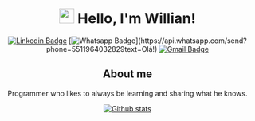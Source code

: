 <div style="text-align:center">

# <img src="https://media.giphy.com/media/hvRJCLFzcasrR4ia7z/giphy.gif" width="30px"> Hello, I'm Willian!

[![Linkedin Badge](https://img.shields.io/badge/-LinkedIn-blue?style=flat-square&logo=Linkedin&logoColor=white&link=https://www.linkedin.com/in/matheussousaf/)](https://www.linkedin.com/in/willian-emboava-de-oliveira-20b82414b/)
[![Whatsapp Badge](https://img.shields.io/badge/-Whatsapp-4CA143?style=flat-square&labelColor=4CA143&logo=whatsapp&logoColor=white&link=https://api.whatsapp.com/send?phone=5583998949349&text=Olá!)](https://api.whatsapp.com/send?phone=5511964032829text=Olá!)
[![Gmail Badge](https://img.shields.io/badge/-Gmail-c14438?style=flat-square&logo=Gmail&logoColor=white&link=mailto:matheussousaf.js@gmail.com)](mailto:w.emboava.o@gmail.com)


## About me
Programmer who likes to always be learning and sharing what he knows.


[![Github stats](https://github-readme-stats.vercel.app/api?username=wemboava&hide_title=true&include_all_commits=true&count_private=true&hide=issues&show_icons=true&theme=graywhite&title_color=03a9f4)](https://github.com/wemboava)

<!--
**wemboava/wemboava** is a ✨ _special_ ✨ repository because its `README.md` (this file) appears on your GitHub profile.

Here are some ideas to get you started:

- 🔭 I’m currently working on ...
- 🤔 I’m looking for help with ...
- 💬 Ask me about ...
- ⚡ Fun fact: ...
-->
